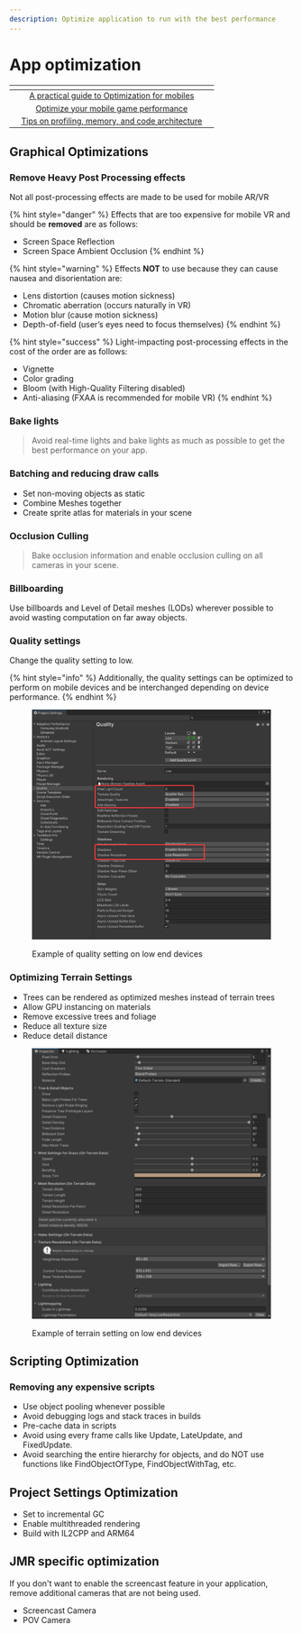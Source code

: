 ```yaml
---
description: Optimize application to run with the best performance
---
```


# App optimization

<table data-view="cards"><thead><tr><th></th><th align="center"></th><th align="center"></th></tr></thead><tbody><tr><td></td><td align="center"><a href="https://docs.unity3d.com/2020.1/Documentation/Manual/MobileOptimizationPracticalGuide.html">A practical guide to Optimization for mobiles</a></td><td align="center"></td></tr><tr><td></td><td align="center"><a href="https://blog.unity.com/games/optimize-your-mobile-game-performance-expert-tips-on-graphics-and-assets">Optimize your mobile game performance</a></td><td align="center"></td></tr><tr><td></td><td align="center"><a href="https://blog.unity.com/games/optimize-your-mobile-game-performance-tips-on-profiling-memory-and-code-architecture-from">Tips on profiling, memory, and code architecture</a></td><td align="center"></td></tr></tbody></table>

## Graphical Optimizations

### Remove Heavy Post Processing effects

Not all post-processing effects are made to be used for mobile AR/VR

{% hint style="danger" %}
Effects that are too expensive for mobile VR and should be **removed** are as follows:

* Screen Space Reflection&#x20;
* Screen Space Ambient Occlusion&#x20;
{% endhint %}

{% hint style="warning" %}
Effects **NOT** to use because they can cause nausea and disorientation are:

* Lens distortion (causes motion sickness)
* Chromatic aberration  (occurs naturally in VR)
* Motion blur (cause motion sickness)
* Depth-of-field (user’s eyes need to focus themselves)
{% endhint %}

{% hint style="success" %}
Light-impacting post-processing effects in the cost of the order are as follows:

* Vignette
* Color grading
* Bloom (with High-Quality Filtering disabled)
* Anti-aliasing (FXAA is recommended for mobile VR)
{% endhint %}

### Bake lights

> Avoid real-time lights and bake lights as much as possible to get the best performance on your app.

### Batching and reducing draw calls

* Set non-moving objects as static
* Combine Meshes together
* Create sprite atlas for materials in your scene

### Occlusion Culling

> Bake occlusion information and enable occlusion culling on all cameras in your scene.

### Billboarding

Use billboards and Level of Detail meshes (LODs) wherever possible to avoid wasting computation on far away objects.

### Quality settings

Change the quality setting to low.

{% hint style="info" %}
Additionally, the quality settings can be optimized to perform on mobile devices and be interchanged depending on device performance.
{% endhint %}

<figure><img src="../../.gitbook/assets/image (62).png" alt=""><figcaption><p>Example of quality setting on low end devices</p></figcaption></figure>

### Optimizing Terrain Settings

* Trees can be rendered as optimized meshes instead of terrain trees
* Allow GPU instancing on materials
* Remove excessive trees and foliage
* Reduce all texture size
* Reduce detail distance

<figure><img src="../../.gitbook/assets/image (47).png" alt=""><figcaption><p>Example of terrain setting on low end devices</p></figcaption></figure>



## Scripting Optimization

### Removing any expensive scripts

* Use object pooling whenever possible
* Avoid debugging logs and stack traces in builds
* Pre-cache data in scripts
* Avoid using every frame calls like Update, LateUpdate, and FixedUpdate.
* Avoid searching the entire hierarchy for objects, and do NOT use functions like FindObjectOfType, FindObjectWithTag, etc.

## Project Settings Optimization

* Set to incremental GC
* Enable multithreaded rendering
* Build with IL2CPP and ARM64

## JMR specific optimization

If you don't want to enable the screencast feature in your application, remove additional cameras that are not being used.

* &#x20;Screencast Camera
* &#x20;POV Camera



